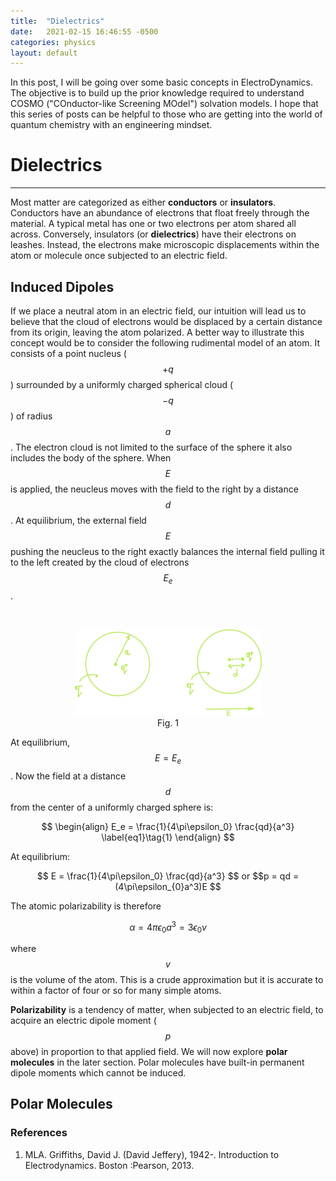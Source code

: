 ```yaml
---
title:  "Dielectrics"
date:   2021-02-15 16:46:55 -0500
categories: physics
layout: default
---
```

In this post, I will be going over some basic concepts in ElectroDynamics. The objective is to build up the prior knowledge required to understand COSMO ("COnductor-like Screening MOdel") solvation models. I hope that this series of posts can be helpful to those who are getting into the world of quantum chemistry with an engineering mindset.

# Dielectrics
---

Most matter are categorized as either **conductors** or **insulators**. Conductors have an abundance of electrons that float freely through the material. A typical metal has one or two electrons per atom shared all across. Conversely, insulators (or **dielectrics**) have their electrons on leashes. Instead, the electrons make microscopic displacements within the atom or molecule once subjected to an electric field.

## Induced Dipoles

If we place a neutral atom in an electric field, our intuition will lead us to believe that the cloud of electrons would be displaced by a certain distance from its origin, leaving the atom polarized. A better way to illustrate this concept would be to consider the following rudimental model of an atom. It consists of a point nucleus ($$+q$$) surrounded by a uniformly charged spherical cloud ($$-q$$) of radius $$a$$. The electron cloud is not limited to the surface of the sphere it also includes the body of the sphere. When $$E$$ is applied, the neucleus moves with the field to the right by a distance $$d$$. At equilibrium, the external field $$E$$ pushing the neucleus to the right exactly balances the internal field pulling it to the left created by the cloud of electrons $$E_e$$.

<br/>
<p align="center">
  <img src="/assets/images/neutral_atom_dielectric.png" />
  <legend>Fig. 1</legend>
</p>

At equilibrium, $$E = E_e$$. Now the field at a distance $$d$$ from the center of a uniformly charged sphere is:

$$ 
\begin{align}
    E_e = \frac{1}{4\pi\epsilon_0} \frac{qd}{a^3} \label{eq1}\tag{1}
\end{align}
$$

At equilibrium:
<p align="center">
$$ E = \frac{1}{4\pi\epsilon_0} \frac{qd}{a^3} $$ or 
$$p = qd = (4\pi\epsilon_{0}a^3)E $$
</p>

The atomic polarizability is therefore

$$\alpha = 4\pi\epsilon_{0}a^3 = 3\epsilon_{0}v$$

where $$v$$ is the volume of the atom. This is a crude approximation but it is accurate to within a factor of four or so for many simple atoms. 

**Polarizability** is a tendency of matter, when subjected to an electric field, to acquire an electric dipole moment ($$p$$ above) in proportion to that applied field. We will now explore **polar molecules** in the later section. Polar molecules have built-in permanent dipole moments which cannot be induced.

## Polar Molecules


### References
1. MLA. Griffiths, David J. (David Jeffery), 1942-. Introduction to Electrodynamics. Boston :Pearson, 2013.
